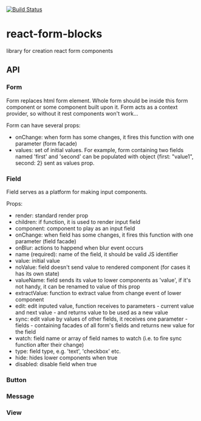 [![Build Status](https://travis-ci.org/rosebyte/react-form-blocks.svg?branch=master)](https://travis-ci.org/rosebyte/react-form-blocks)

# react-form-blocks

library for creation react form components

## API

### Form
Form replaces html form element. Whole form should be inside this form component or some
component built upon it.
Form acts as a context provider, so without it rest components won't work...

Form can have several props:
* onChange: when form has some changes, it fires this function with one parameter (form facade)
* values: set of initial values. For example, form containing two fields named 'first' and
 'second' can be populated with object {first: "value1", second: 2} sent as values prop.

### Field
Field serves as a platform for making input components.

Props:
* render: standard render prop
* children: if function, it is used to render input field
* component: component to play as an input field
* onChange: when field has some changes, it fires this function with one parameter (field facade)
* onBlur: actions to happend when blur event occurs
* name (required): name of the field, it should be valid JS identifier
* value: initial value
* noValue: field doesn't send value to rendered component (for cases it has its own state)
* valueName: field sends its value to lower components as 'value', if it's not handy,
it can be renamed to value of this prop
* extractValue: function to extract value from change event of lower component
* edit: edit inputed value, function receives to parameters - current value and next value -
and returns value to be used as a new value
* sync: edit value by values of other fields, it receives one parameter - fields -
containing facades of all form's fields and returns new value for the field
* watch: field name or array of field names to watch (i.e. to fire sync function after
their change)
* type: field type, e.g. 'text', 'checkbox' etc.
* hide: hides lower components when true
* disabled: disable field when true

### Button

### Message

### View
